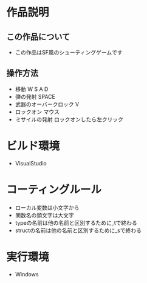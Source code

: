 # 作品説明
## この作品について
- この作品はSF風のシューティングゲームです
## 操作方法
- 移動 W S A D
- 弾の発射 SPACE
- 武器のオーバークロック V
- ロックオン マウス
- ミサイルの発射 ロックオンしたら左クリック
# ビルド環境
- VisualStudio
# コーティングルール
- ローカル変数は小文字から
- 関数名の頭文字は大文字
- typeの名前は他の名前と区別するために_tで終わる
- structの名前は他の名前と区別するために_sで終わる
# 実行環境
- Windows
